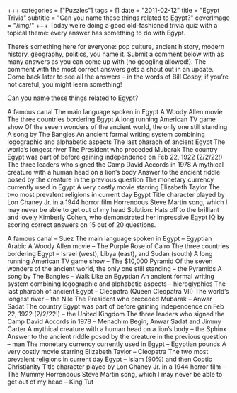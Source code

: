 +++
categories = ["Puzzles"]
tags = []
date = "2011-02-12"
title = "Egypt Trivia"
subtitle = "Can you name these things related to Egypt?"
coverImage = "/img/"
+++
Today we’re doing a good old-fashioned trivia quiz with a topical theme: every answer has something to do with Egypt.
<!--more-->
There’s something here for everyone: pop culture, ancient history, modern history, geography, politics, you name it. Submit a comment below with as many answers as you can come up with (no googling allowed!). The comment with the most correct answers gets a shout out in an update. Come back later to see all the answers – in the words of Bill Cosby, if you’re not careful, you might learn something!

Can you name these things related to Egypt?

A famous canal
The main language spoken in Egypt
A Woody Allen movie
The three countries bordering Egypt
A long running American TV game show
Of the seven wonders of the ancient world, the only one still standing
A song by The Bangles
An ancient formal writing system combining logographic and alphabetic aspects
The last pharaoh of ancient Egypt
The world’s longest river
The President who preceded Mubarak
The country Egypt was part of before gaining independence on Feb 22, 1922 (2/2/22!)
The three leaders who signed the Camp David Accords in 1978
A mythical creature with a human head on a lion’s body
Answer to the ancient riddle posed by the creature in the previous question
The monetary currency currently used in Egypt
A very costly movie starring Elizabeth Taylor
The two most prevalent religions in current day Egypt
Title character played by Lon Chaney Jr. in a 1944 horror film
Horrendous Steve Martin song, which I may never be able to get out of my head
Solution: Hats off to the brilliant and lovely Kimberly Cohen, who demonstrated her impressive Egypt IQ by scoring correct answers on 15 out of 20 questions.

A famous canal – Suez
The main language spoken in Egypt – Egyptian Arabic
A Woody Allen movie – The Purple Rose of Cairo
The three countries bordering Egypt – Israel (west), Libya (east), and Sudan (south)
A long running American TV game show – The $10,000 Pyramid
Of the seven wonders of the ancient world, the only one still standing – the Pyramids
A song by The Bangles – Walk Like an Egyptian
An ancient formal writing system combining logographic and alphabetic aspects – hieroglyphics
The last pharaoh of ancient Egypt – Cleopatra (Queen Cleopatra VII)
The world’s longest river – the Nile
The President who preceded Mubarak – Anwar Sadat
The country Egypt was part of before gaining independence on Feb 22, 1922 (2/2/22!) – the United Kingdom
The three leaders who signed the Camp David Accords in 1978 – Menachim Begin, Anwar Sadat and Jimmy Carter
A mythical creature with a human head on a lion’s body – the Sphinx
Answer to the ancient riddle posed by the creature in the previous question – man
The monetary currency currently used in Egypt – Egyptian pounds
A very costly movie starring Elizabeth Taylor – Cleopatra
The two most prevalent religions in current day Egypt – Islam (90%) and then Coptic Christianity
Title character played by Lon Chaney Jr. in a 1944 horror film – The Mummy
Horrendous Steve Martin song, which I may never be able to get out of my head – King Tut
